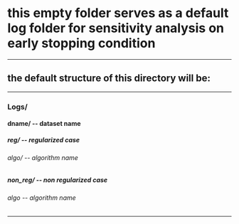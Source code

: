 # this empty folder serves as a default log folder for sensitivity analysis on early stopping condition
--------------------------------------------------------------------------------------------------------------------
## the default structure of this directory will be:
--------------------------------------------------------------------------------------------------------------------
### Logs/
#### dname/      -- dataset name
##### reg/          -- regularized case
###### algo/           -- algorithm name
##### non_reg/      -- non regularized case
###### algo            -- algorithm name
--------------------------------------------------------------------------------------------------------------------